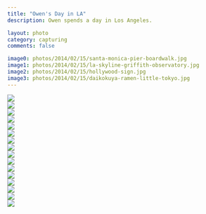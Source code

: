 ```yaml
---
title: "Owen's Day in LA"
description: Owen spends a day in Los Angeles.

layout: photo
category: capturing
comments: false

image0: photos/2014/02/15/santa-monica-pier-boardwalk.jpg
image1: photos/2014/02/15/la-skyline-griffith-observatory.jpg
image2: photos/2014/02/15/hollywood-sign.jpg
image3: photos/2014/02/15/daikokuya-ramen-little-tokyo.jpg
---
```


<div class="photo-block row clearfix">
  <div class="column half">
    <img src="{{ site.cdn_url }}photos/2014/02/15/owen-coast-us-route-1.jpg">
  </div>
  <div class="column half">
    <img src="{{ site.cdn_url }}photos/2014/02/15/elephant-seals-us-route-1.jpg">
  </div>
</div>

<div class="photo-block row clearfix">
  <div class="column full">
    <img src="{{ site.cdn_url }}photos/2014/02/15/la-skyline-griffith-observatory.jpg">
  </div>
</div>

<div class="photo-block row clearfix">
  <div class="column half">
    <img src="{{ site.cdn_url }}photos/2014/02/15/santa-monica-beach-paths.jpg">
  </div>
  <div class="column half">
    <img src="{{ site.cdn_url }}photos/2014/02/15/santa-monica-beach-trash-can.jpg">
  </div>
</div>

<div class="photo-block row clearfix">
  <div class="column full">
    <img src="{{ site.cdn_url }}photos/2014/02/15/santa-monica-beach-dog-man.jpg">
  </div>
</div>

<div class="photo-block row clearfix">
  <div class="column full">
    <img src="{{ site.cdn_url }}photos/2014/02/15/santa-monica-pier-boardwalk.jpg">
  </div>
</div>

<div class="photo-block row clearfix">
  <div class="column third">
    <img src="{{ site.cdn_url }}photos/2014/02/15/owen-climbing-santa-monica-1.jpg">
  </div>
  <div class="column third">
    <img src="{{ site.cdn_url }}photos/2014/02/15/owen-climbing-santa-monica-2.jpg">
  </div>
  <div class="column third">
    <img src="{{ site.cdn_url }}photos/2014/02/15/owen-climbing-santa-monica-3.jpg">
  </div>
</div>

<div class="photo-block row clearfix">
  <div class="column half">
    <img src="{{ site.cdn_url }}photos/2014/02/15/hollywood-sign.jpg">
  </div>
  <div class="column half">
    <img src="{{ site.cdn_url }}photos/2014/02/15/owen-mt-hollywood-sunset.jpg">
  </div>
</div>

<div class="photo-block row clearfix">
  <div class="column full">
    <img src="{{ site.cdn_url }}photos/2014/02/15/owen-mt-hollywood-trail.jpg">
  </div>
</div>

<div class="photo-block row clearfix">
  <div class="column full">
    <img src="{{ site.cdn_url }}photos/2014/02/15/la-skyline-mt-hollywood-trail.jpg">
  </div>
</div>

<div class="photo-block row clearfix">
  <div class="column half">
    <img src="{{ site.cdn_url }}photos/2014/02/15/la-griffith-park-traffic.jpg">
  </div>
  <div class="column half">
    <img src="{{ site.cdn_url }}photos/2014/02/15/daikokuya-ramen-little-tokyo.jpg">
  </div>
</div>

